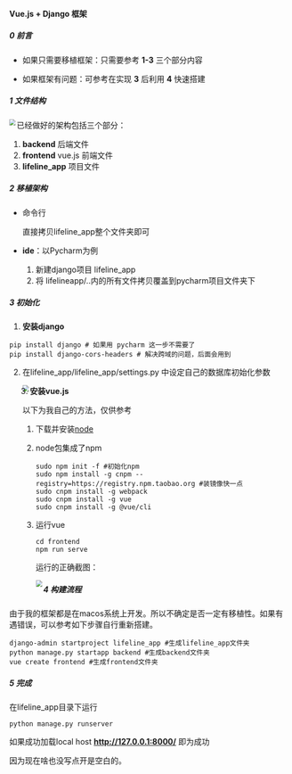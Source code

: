 #### Vue.js + Django 框架



##### 0 前言

- 如果只需要移植框架：只需要参考 **1-3** 三个部分内容

- 如果框架有问题：可参考在实现 **3** 后利用 **4** 快速搭建

  

##### 1 文件结构

<img src="./1.png" style="zoom:70%;" align="left"/>

已经做好的架构包括三个部分：

1. **backend** 后端文件
2. **frontend** vue.js 前端文件
3. **lifeline_app** 项目文件



##### 2 移植架构

- 命令行

  直接拷贝lifeline_app整个文件夹即可

- **ide**：以Pycharm为例
  1. 新建django项目 lifeline_app
  2. 将 lifelineapp/..内的所有文件拷贝覆盖到pycharm项目文件夹下



##### 3 初始化

1. **安装django**

```shell
pip install django # 如果用 pycharm 这一步不需要了
pip install django-cors-headers # 解决跨域的问题，后面会用到
```

2. 在lifeline_app/lifeline_app/settings.py 中设定自己的数据库初始化参数

   <img src="./2.png" style="zoom:70%;" align="left" />

3. **安装vue.js**

   以下为我自己的方法，仅供参考

   1. 下载并安装[node](https://nodejs.org/en/)

   2. node包集成了npm

      ```shell
      sudo npm init -f #初始化npm
      sudo npm install -g cnpm --registry=https://registry.npm.taobao.org #装镜像快一点
      sudo cnpm install -g webpack
      sudo cnpm install -g vue 
      sudo cnpm install -g @vue/cli
      ```

   3. 运行vue

      ```shell
      cd frontend
      npm run serve
      ```

      运行的正确截图：

      <img src="./3.png" style="zoom:70%;" align="left"/>



##### 4 构建流程

由于我的框架都是在macos系统上开发。所以不确定是否一定有移植性。如果有遇错误，可以参考如下步骤自行重新搭建。

```shell
django-admin startproject lifeline_app #生成lifeline_app文件夹
python manage.py startapp backend #生成backend文件夹
vue create frontend #生成frontend文件夹
```



##### 5 完成

在lifeline_app目录下运行

```shell
python manage.py runserver
```

如果成功加载local host **http://127.0.0.1:8000/** 即为成功

因为现在啥也没写点开是空白的。


